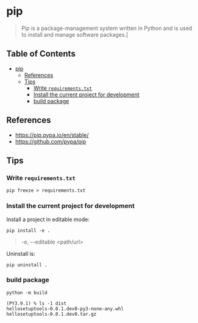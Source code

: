 # pip

> Pip is a package-management system written in Python and is used to install and manage software packages.[

## Table of Contents <!-- omit in toc -->

- [pip](#pip)
  - [References](#references)
  - [Tips](#tips)
    - [Write `requirements.txt`](#write-requirementstxt)
    - [Install the current project for development](#install-the-current-project-for-development)
    - [build package](#build-package)

## References

- https://pip.pypa.io/en/stable/
- https://github.com/pypa/pip

## Tips

### Write `requirements.txt`

```shell
pip freeze > requirements.txt
```

### Install the current project for development

Install a project in editable mode:

```shell
pip install -e .
```

> -e, --editable <path/url>

Uninstall is:

```shell
pip uninstall .
```

### build package

```shell
python -m build
```

<!-- // spell-checker:words hellosetuptools -->
```console
(PY3.9.1) % ls -1 dist
hellosetuptools-0.0.1.dev0-py3-none-any.whl
hellosetuptools-0.0.1.dev0.tar.gz
```
